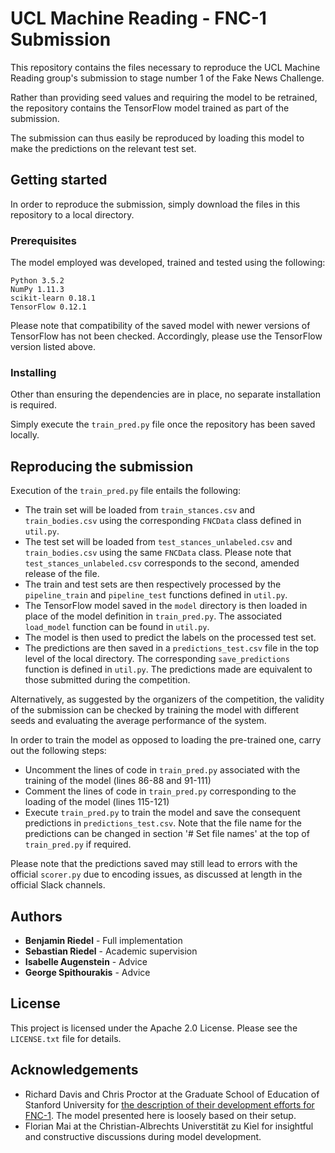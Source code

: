# UCL Machine Reading - FNC-1 Submission

This repository contains the files necessary to reproduce the UCL
Machine Reading group's submission to stage number 1 of the Fake News
Challenge.

Rather than providing seed values and requiring the model to be
retrained, the repository contains the TensorFlow model trained as part
of the submission.

The submission can thus easily be reproduced by loading this model to
make the predictions on the relevant test set.

## Getting started

In order to reproduce the submission, simply download the files in this
repository to a local directory.

### Prerequisites

The model employed was developed, trained and tested using the
following:

```
Python 3.5.2
NumPy 1.11.3
scikit-learn 0.18.1
TensorFlow 0.12.1
```

Please note that compatibility of the saved model with newer versions
of TensorFlow has not been checked. Accordingly, please use the TensorFlow
version listed above.

### Installing

Other than ensuring the dependencies are in place, no separate
installation is required.

Simply execute the `train_pred.py` file once the repository has been
saved locally.

## Reproducing the submission

Execution of the `train_pred.py` file entails the following:

* The train set will be loaded from `train_stances.csv` and
`train_bodies.csv` using the corresponding `FNCData` class defined in
`util.py`.
* The test set will be loaded from `test_stances_unlabeled.csv` and
`train_bodies.csv` using the same `FNCData` class. Please note that
`test_stances_unlabeled.csv` corresponds to the second, amended release
of the file.
* The train and test sets are then respectively processed by the
`pipeline_train` and `pipeline_test` functions defined in `util.py`.
* The TensorFlow model saved in the `model` directory is then loaded
in place of the model definition in `train_pred.py`. The associated
`load_model` function can be found in `util.py`.
* The model is then used to predict the labels on the processed test
set.
* The predictions are then saved in a `predictions_test.csv` file in the
top level of the local directory. The corresponding `save_predictions`
function is defined in `util.py`. The predictions made are equivalent to
those submitted during the competition.

Alternatively, as suggested by the organizers of the competition, the
validity of the submission can be checked by training the model with
different seeds and evaluating the average performance of the system.

In order to train the model as opposed to loading the pre-trained one,
carry out the following steps:

* Uncomment the lines of code in `train_pred.py` associated with the
training of the model (lines 86-88 and 91-111)
* Comment the lines of code in `train_pred.py` corresponding to the
loading of the model (lines 115-121)
* Execute `train_pred.py` to train the model and save the consequent
predictions in `predictions_test.csv`. Note that the file name for
the predictions can be changed in section '# Set file names'
at the top of `train_pred.py` if required.

Please note that the predictions saved may still lead to errors with the
official `scorer.py` due to encoding issues, as discussed at length in
the official Slack channels.

## Authors

* **Benjamin Riedel** - Full implementation
* **Sebastian Riedel** - Academic supervision
* **Isabelle Augenstein** - Advice
* **George Spithourakis** - Advice

## License

This project is licensed under the Apache 2.0 License. Please see the
`LICENSE.txt` file for details.

## Acknowledgements

* Richard Davis and Chris Proctor at the Graduate School of Education
of Stanford University for [the description of their development
efforts for FNC-1](https://web.stanford.edu/class/cs224n/reports/2761239.pdf).
The model presented here is loosely based on their
setup.
* Florian Mai at the Christian-Albrechts Universtität zu Kiel for
insightful and constructive discussions during model development.


